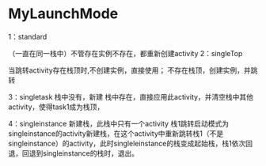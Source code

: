 # MyLaunchMode

1：standard 

   （一直在同一栈中）不管存在实例不存在，都重新创建activity
2：singleTop

  当跳转activity存在栈顶时,不创建实例，直接使用；
  不存在栈顶，创建实例，并跳转
 
3：singletask
  栈中没有，新建
  栈中存在，直接应用此activity，并清空栈中其他activity，使得task1成为栈顶，
  
4：singleinstance
 新建栈，此栈中只有一个activity
 栈1跳转启动模式为singleinstance的activity新建栈，在这个activity中重新跳转栈1（不是singleinstance）的activity，此时singleleinstance的栈变成起始栈，栈1依次回退，回退到singleinstance的栈时，退出。
